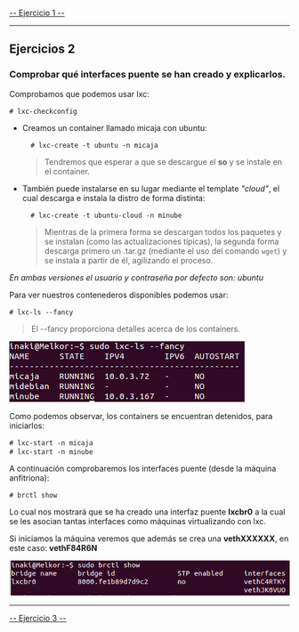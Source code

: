 [-- Ejercicio 1 --](./ejercicio01.md)

-----------------

## Ejercicios 2

### Comprobar qué interfaces puente se han creado y explicarlos.

Comprobamos que podemos usar lxc:

    # lxc-checkconfig

* Creamos un container llamado micaja con ubuntu:

        # lxc-create -t ubuntu -n micaja

    > Tendremos que esperar a que se descargue el **so** y se instale en el container.


* También puede instalarse en su lugar mediante el template *"cloud"*, el cual descarga e instala la distro de forma distinta:

        # lxc-create -t ubuntu-cloud -n minube

    > Mientras de la primera forma se descargan todos los paquetes y se instalan (como las actualizaciones típicas), la segunda forma descarga primero un .tar.gz (mediante el uso del comando `wget`) y se instala a partir de él, agilizando el proceso.


*En ambas versiones el usuario y contraseña por defecto son: ubuntu*

Para ver nuestros contenederos disponibles podemos usar:

    # lxc-ls --fancy

> El --fancy proporciona detalles acerca de los containers.

![](./images/lxc_ls_fancy.png "Contenedores detallados")

Como podemos observar, los containers se encuentran detenidos, para iniciarlos:

    # lxc-start -n micaja
    # lxc-start -n minube

A continuación comprobaremos los interfaces puente (desde la máquina anfitriona):

    # brctl show

Lo cual nos mostrará que se ha creado una interfaz puente **lxcbr0** a la cual se les asocian tantas interfaces como máquinas virtualizando con lxc.

Si iniciamos la máquina veremos que además se crea una **vethXXXXXX**, en este caso: **vethF84R6N**

![](./images/brctl_show.png "Interfaz puente creada por lxc")

-----------------

[-- Ejercicio 3 --](./ejercicio03.md)
